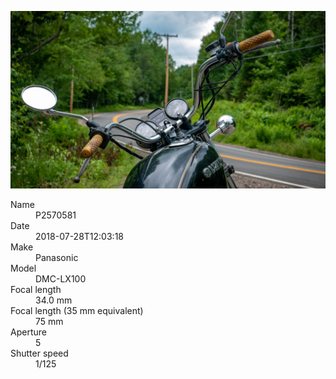 [![P2570581](/photos/hd/P2570581.jpg)](/photos/full/P2570581.jpg?raw=true)

<dl>
  <dt>Name</dt>
  <dd>P2570581</dd>
  <dt>Date</dt>
  <dd>2018-07-28T12:03:18</dd>
  <dt>Make</dt>
  <dd>Panasonic</dd>
  <dt>Model</dt>
  <dd>DMC-LX100</dd>
  <dt>Focal length</dt>
  <dd>34.0 mm</dd>
  <dt>Focal length (35 mm equivalent)</dt>
  <dd>75 mm</dd>
  <dt>Aperture</dt>
  <dd>5</dd>
  <dt>Shutter speed</dt>
  <dd>1/125</dd>
</dl>
